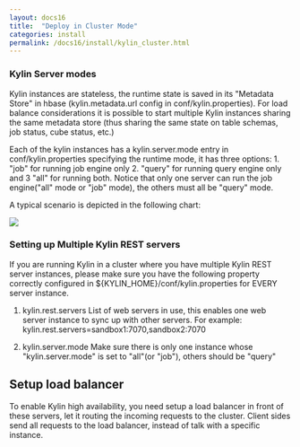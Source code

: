 ```yaml
---
layout: docs16
title:  "Deploy in Cluster Mode"
categories: install
permalink: /docs16/install/kylin_cluster.html
---
```



### Kylin Server modes

Kylin instances are stateless,  the runtime state is saved in its "Metadata Store" in hbase (kylin.metadata.url config in conf/kylin.properties). For load balance considerations it is possible to start multiple Kylin instances sharing the same metadata store (thus sharing the same state on table schemas, job status, cube status, etc.)

Each of the kylin instances has a kylin.server.mode entry in conf/kylin.properties specifying the runtime mode, it has three options: 1. "job" for running job engine only 2. "query" for running query engine only and 3 "all" for running both. Notice that only one server can run the job engine("all" mode or "job" mode), the others must all be "query" mode.

A typical scenario is depicted in the following chart:

![]( /images/install/kylin_server_modes.png)

### Setting up Multiple Kylin REST servers

If you are running Kylin in a cluster where you have multiple Kylin REST server instances, please make sure you have the following property correctly configured in ${KYLIN_HOME}/conf/kylin.properties for EVERY server instance.

1. kylin.rest.servers 
	List of web servers in use, this enables one web server instance to sync up with other servers. For example: kylin.rest.servers=sandbox1:7070,sandbox2:7070
  
2. kylin.server.mode
	Make sure there is only one instance whose "kylin.server.mode" is set to "all"(or "job"), others should be "query"
	
## Setup load balancer 

To enable Kylin high availability, you need setup a load balancer in front of these servers, let it routing the incoming requests to the cluster. Client sides send all requests to the load balancer, instead of talk with a specific instance. 
	
